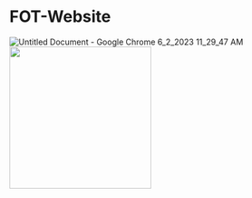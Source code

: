 # FOT-Website

![Untitled Document - Google Chrome 6_2_2023 11_29_47 AM](https://github.com/rasandilikshana/FOT-Website/assets/71342393/d4ae09ff-0cc0-45ae-b035-152e440d23d2)
<img src="https://github.com/rasandilikshana/FOT-Website/assets/71342393/d4ae09ff-0cc0-45ae-b035-152e440d23d2" width=250>
